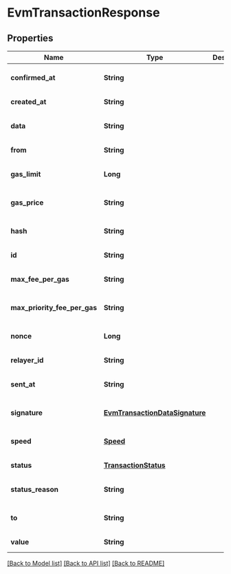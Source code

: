 # EvmTransactionResponse
## Properties

| Name | Type | Description | Notes |
|------------ | ------------- | ------------- | -------------|
| **confirmed\_at** | **String** |  | [optional] [default to null] |
| **created\_at** | **String** |  | [default to null] |
| **data** | **String** |  | [optional] [default to null] |
| **from** | **String** |  | [default to null] |
| **gas\_limit** | **Long** |  | [optional] [default to null] |
| **gas\_price** | **String** |  | [optional] [default to null] |
| **hash** | **String** |  | [optional] [default to null] |
| **id** | **String** |  | [default to null] |
| **max\_fee\_per\_gas** | **String** |  | [optional] [default to null] |
| **max\_priority\_fee\_per\_gas** | **String** |  | [optional] [default to null] |
| **nonce** | **Long** |  | [optional] [default to null] |
| **relayer\_id** | **String** |  | [default to null] |
| **sent\_at** | **String** |  | [optional] [default to null] |
| **signature** | [**EvmTransactionDataSignature**](EvmTransactionDataSignature.md) |  | [optional] [default to null] |
| **speed** | [**Speed**](Speed.md) |  | [optional] [default to null] |
| **status** | [**TransactionStatus**](TransactionStatus.md) |  | [default to null] |
| **status\_reason** | **String** |  | [optional] [default to null] |
| **to** | **String** |  | [optional] [default to null] |
| **value** | **String** |  | [default to null] |

[[Back to Model list]](../README.md#documentation-for-models) [[Back to API list]](../README.md#documentation-for-api-endpoints) [[Back to README]](../README.md)

